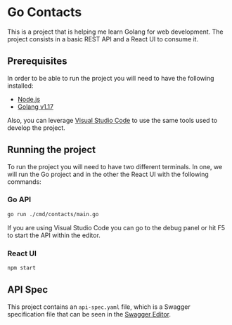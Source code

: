 # Go Contacts
This is a project that is helping me learn Golang for web development. The project consists in a basic REST API and a React UI to consume it.

## Prerequisites
In order to be able to run the project you will need to have the following installed:

- [Node.js](https://nodejs.org)
- [Golang v1.17](https://golang.org)

Also, you can leverage [Visual Studio Code](https://code.visualstudio.com) to use the same tools used to develop the project.

## Running the project
To run the project you will need to have two different terminals. In one, we will run the Go project and in the other the React UI with the following commands:

### Go API
```sh
go run ./cmd/contacts/main.go
```

If you are using Visual Studio Code you can go to the debug panel or hit F5 to start the API within the editor.

### React UI
```sh
npm start
```

## API Spec
This project contains an `api-spec.yaml` file, which is a Swagger specification file that can be seen in the [Swagger Editor](https://editor.swagger.io).
